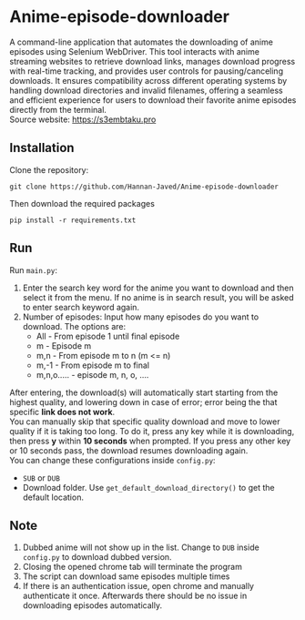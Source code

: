 # Anime-episode-downloader
A command-line application that automates the downloading of anime episodes using Selenium WebDriver. This tool interacts with anime streaming websites to retrieve download links, manages download progress with real-time tracking, and provides user controls for pausing/canceling downloads. It ensures compatibility across different operating systems by handling download directories and invalid filenames, offering a seamless and efficient experience for users to download their favorite anime episodes directly from the terminal.<br>
Source website: https://s3embtaku.pro
## Installation
Clone the repository:
```
git clone https://github.com/Hannan-Javed/Anime-episode-downloader
```
Then download the required packages
```shell
pip install -r requirements.txt
```
## Run
Run `main.py`:
1. Enter the search key word for the anime you want to download and then select it from the menu. If no anime is in search result, you will be asked to enter search keyword again.
2. Number of episodes: Input how many episodes do you want to download. The options are:
    - All - From episode 1 until final episode
    - m - Episode m
    - m,n - From episode m to n (m <= n)
    - m,-1 - From episode m to final
    - m,n,o..... - episode m, n, o, ....

After entering, the download(s) will automatically start starting from the highest quality, and lowering down in case of error; error being the that specific **link does not work**.<br>
You can manually skip that specific quality download and move to lower quality if it is taking too long. To do it, press any key while it is downloading, then press **y** within **10 seconds** when prompted. If you press any other key or 10 seconds pass, the download resumes downloading again.<br>
You can change these configurations inside `config.py`:
- `SUB` or `DUB`
- Download folder. Use `get_default_download_directory()` to get the default location.
## Note
1. Dubbed anime will not show up in the list. Change to `DUB` inside `config.py` to download dubbed version.
1. Closing the opened chrome tab will terminate the program
2. The script can download same episodes multiple times
3. If there is an authentication issue, open chrome and manually authenticate it once. Afterwards there should be no issue in downloading episodes automatically.
